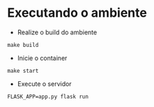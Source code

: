 # Executando o ambiente

- Realize o build do ambiente
```
make build
```

- Inicie o container
```
make start
```

- Execute o servidor
```
FLASK_APP=app.py flask run
```
